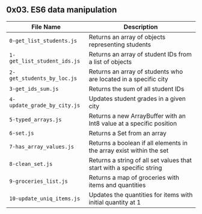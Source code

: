 ## 0x03. ES6 data manipulation

| File Name | Description |
| ------------ | ----------- |
| `0-get_list_students.js` | Returns an array of objects representing students |
| `1-get_list_student_ids.js` | Returns an array of student IDs from a list of objects |
| `2-get_students_by_loc.js` | Returns an array of students who are located in a specific city |
| `3-get_ids_sum.js` | Returns the sum of all student IDs |
| `4-update_grade_by_city.js` | Updates student grades in a given city |
| `5-typed_arrays.js` | Returns a new ArrayBuffer with an Int8 value at a specific position |
| `6-set.js` | Returns a Set from an array |
| `7-has_array_values.js` | Returns a boolean if all elements in the array exist within the set |
| `8-clean_set.js` | Returns a string of all set values that start with a specific string |
| `9-groceries_list.js` | Returns a map of groceries with items and quantities |
| `10-update_uniq_items.js` | Updates the quantities for items with initial quantity at 1 |
